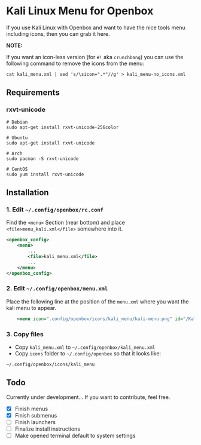 # Kali Linux Menu for Openbox

If you use Kali Linux with Openbox and want to have the nice tools menu including icons, then you can grab it here.

**NOTE:**

If you want an icon-less version (for `#!` aka `crunchbang`) you can use the following command to remove the icons from the menu:

```shell
cat kali_menu.xml | sed 's/\sicon=".*"//g' > kali_menu-no_icons.xml

```


## Requirements

### rxvt-unicode

```shell
# Debian
sudo apt-get install rxvt-unicode-256color

# Ubuntu
sudo apt-get install rxvt-unicode

# Arch
sudo pacman -S rxvt-unicode

# CentOS
sudo yum install rxvt-unicode
```

## Installation

### 1. Edit `~/.config/openbox/rc.conf`

Find the `<menu>` Section (near bottom) and place `<file>menu_kali.xml</file>` somewhere into it.
```xml
<openbox_config>
	<menu>
		...
		<file>kali_menu.xml</file>
		...
	</menu>
</openbox_config>
```

### 2. Edit `~/.config/openbox/menu.xml`

Place the following line at the position of the `menu.xml` where you want the kali menu to appear.
```xml
	<menu icon=".config/openbox/icons/kali_menu/kali-menu.png" id="/Kali"/>
```

### 3. Copy files

* Copy `kali_menu.xml` to `~/.config/openbox/kali_menu.xml`
* Copy `icons` folder to `~/.config/openbox` so that it looks like:

```
~/.config/openbox/icons/kali_menu
```

## Todo

Currently under development... If you want to contribute, feel free.

- [X] Finish menus
- [X] Finish submenus
- [ ] Finish launchers
- [ ] Finalize install instructions
- [ ] Make opened terminal default to system settings
